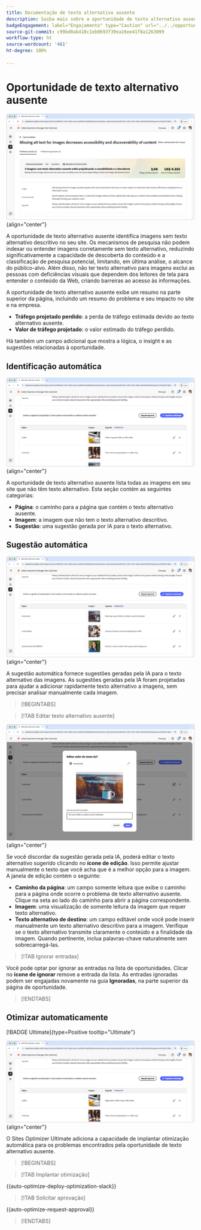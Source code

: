 ```yaml
---
title: Documentação de texto alternativo ausente
description: Saiba mais sobre a oportunidade de texto alternativo ausente e como usá-la para melhorar o engajamento no seu site.
badgeEngagement: label="Engajamento" type="Caution" url="../../opportunity-types/engagement.md" tooltip="Engajamento"
source-git-commit: c99bd0ab418c1eb0693f39ea16ee41f8a1263099
workflow-type: ht
source-wordcount: '461'
ht-degree: 100%

---
```



# Oportunidade de texto alternativo ausente

![Oportunidade de texto alternativo ausente](./assets/missing-alt-text/hero.png){align="center"}

A oportunidade de texto alternativo ausente identifica imagens sem texto alternativo descritivo no seu site. Os mecanismos de pesquisa não podem indexar ou entender imagens corretamente sem texto alternativo, reduzindo significativamente a capacidade de descoberta do conteúdo e a classificação de pesquisa potencial, limitando, em última análise, o alcance do público-alvo. Além disso, não ter texto alternativo para imagens exclui as pessoas com deficiências visuais que dependem dos leitores de tela para entender o conteúdo da Web, criando barreiras ao acesso às informações.

A oportunidade de texto alternativo ausente exibe um resumo na parte superior da página, incluindo um resumo do problema e seu impacto no site e na empresa.

* **Tráfego projetado perdido**: a perda de tráfego estimada devido ao texto alternativo ausente.
* **Valor de tráfego projetado**: o valor estimado do tráfego perdido.

Há também um campo adicional que mostra a lógica, o insight e as sugestões relacionadas à oportunidade.

## Identificação automática

![Identificar automaticamente texto alternativo ausente](./assets/missing-alt-text/auto-identify.png){align="center"}

A oportunidade de texto alternativo ausente lista todas as imagens em seu site que não têm texto alternativo. Esta seção contém as seguintes categorias:

* **Página**: o caminho para a página que contém o texto alternativo ausente.
* **Imagem**: a imagem que não tem o texto alternativo descritivo.
* **Sugestão**: uma sugestão gerada por IA para o texto alternativo.

## Sugestão automática

![Sugestão automática de texto alternativo ausente](./assets/missing-alt-text/auto-suggest.png){align="center"}

A sugestão automática fornece sugestões geradas pela IA para o texto alternativo das imagens. As sugestões geradas pela IA foram projetadas para ajudar a adicionar rapidamente texto alternativo a imagens, sem precisar analisar manualmente cada imagem.

>[!BEGINTABS]

>[!TAB Editar texto alternativo ausente]

![Editar texto alternativo ausente](./assets/missing-alt-text/edit-alt-text-value.png){align="center"}

Se você discordar da sugestão gerada pela IA, poderá editar o texto alternativo sugerido clicando no **ícone de edição**. Isso permite ajustar manualmente o texto que você acha que é a melhor opção para a imagem. A janela de edição contém o seguinte:

* **Caminho da página**: um campo somente leitura que exibe o caminho para a página onde ocorre o problema de texto alternativo ausente. Clique na seta ao lado do caminho para abrir a página correspondente.
* **Imagem**: uma visualização de somente leitura da imagem que requer texto alternativo.
* **Texto alternativo de destino**: um campo editável onde você pode inserir manualmente um texto alternativo descritivo para a imagem. Verifique se o texto alternativo transmite claramente o conteúdo e a finalidade da imagem. Quando pertinente, inclua palavras-chave naturalmente sem sobrecarregá-las.

>[!TAB Ignorar entradas]

Você pode optar por ignorar as entradas na lista de oportunidades. Clicar no **ícone de ignorar** remove a entrada da lista. As entradas ignoradas podem ser engajadas novamente na guia **Ignoradas**, na parte superior da página de oportunidade.

>[!ENDTABS]

## Otimizar automaticamente

[!BADGE Ultimate]{type=Positive tooltip="Ultimate"}

![Otimizar automaticamente texto alternativo ausente](./assets/missing-alt-text/auto-optimize.png){align="center"}

O Sites Optimizer Ultimate adiciona a capacidade de implantar otimização automática para os problemas encontrados pela oportunidade de texto alternativo ausente. <!--- TBD-need more in-depth and opportunity specific information here. What does the auto-optimization do?-->

>[!BEGINTABS]

>[!TAB Implantar otimização]

{{auto-optimize-deploy-optimization-slack}}

>[!TAB Solicitar aprovação]

{{auto-optimize-request-approval}}

>[!ENDTABS]
